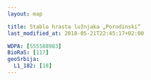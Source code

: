 ```yaml
---
layout: map

title: Stablo hrasta lužnjaka „Porodinski“
last_modified_at: 2018-05-21T22:45:17+02:00

WDPA: [555588983]
BioRaS: [117]
geoSrbija:
  L1_182: [18]
---
```


